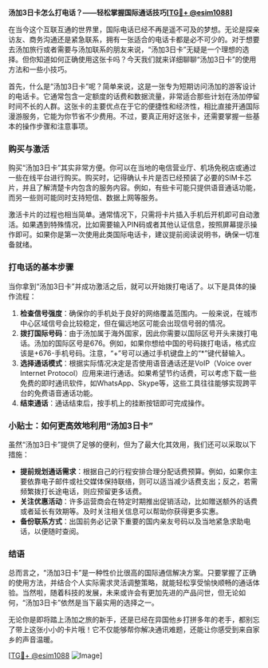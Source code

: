 **汤加3日卡怎么打电话？——轻松掌握国际通话技巧[[TG💪+ @esim1088](https://t.me/s/esim1088)]**

在当今这个互联互通的世界里，国际电话已经不再是遥不可及的梦想。无论是探亲访友、商务沟通还是紧急联系，拥有一张适合的电话卡都是必不可少的。对于想要去汤加旅行或者需要与汤加联系的朋友来说，“汤加3日卡”无疑是一个理想的选择。但你知道如何正确使用这张卡吗？今天我们就来详细聊聊“汤加3日卡”的使用方法和一些小技巧。

首先，什么是“汤加3日卡”呢？简单来说，这是一张专为短期访问汤加的游客设计的电话卡。它通常包含一定额度的话费和数据流量，非常适合那些计划在汤加停留时间不长的人群。这张卡的主要优点在于它的便捷性和经济性，相比直接开通国际漫游服务，它能为你节省不少费用。不过，要真正用好这张卡，还需要掌握一些基本的操作步骤和注意事项。

### 购买与激活

购买“汤加3日卡”其实非常方便。你可以在当地的电信营业厅、机场免税店或通过一些在线平台进行购买。购买时，记得确认卡片是否已经预装了必要的SIM卡芯片，并且了解清楚卡内包含的服务内容。例如，有些卡可能只提供语音通话功能，而另一些则可能同时支持短信、数据上网等服务。

激活卡片的过程也相当简单。通常情况下，只需将卡片插入手机后开机即可自动激活。如果遇到特殊情况，比如需要输入PIN码或者其他认证信息，按照屏幕提示操作即可。如果你是第一次使用此类国际电话卡，建议提前阅读说明书，确保一切准备就绪。

### 打电话的基本步骤

当你拿到“汤加3日卡”并成功激活之后，就可以开始拨打电话了。以下是具体的操作流程：

1. **检查信号强度**：确保你的手机处于良好的网络覆盖范围内。一般来说，在城市中心区域信号会比较稳定，但在偏远地区可能会出现信号弱的情况。
2. **拨打国际号码**：由于汤加属于海外国家，因此你需要以国际区号开头来拨打电话。汤加的国际区号是676。例如，如果你想给中国的号码拨打电话，格式应该是+676-手机号码。注意，“+”号可以通过手机键盘上的“*”键代替输入。
3. **选择通话模式**：根据实际情况决定是否使用语音通话还是VoIP（Voice over Internet Protocol）应用来进行通话。如果希望节约话费，可以考虑下载一些免费的即时通讯软件，如WhatsApp、Skype等，这些工具往往能够实现跨平台的免费语音通话功能。
4. **结束通话**：通话结束后，按手机上的挂断按钮即可完成操作。

### 小贴士：如何更高效地利用“汤加3日卡”

虽然“汤加3日卡”提供了足够的便利，但为了最大化其效用，我们还可以采取以下措施：

- **提前规划通话需求**：根据自己的行程安排合理分配话费预算。例如，如果你主要依靠电子邮件或社交媒体保持联络，则可以适当减少话费支出；反之，若需频繁拨打长途电话，则应预留更多话费。
- **关注优惠活动**：许多运营商会在特定时期推出促销活动，比如赠送额外的话费或者延长有效期等。及时关注相关信息可以帮助你获得更多实惠。
- **备份联系方式**：出国前务必记录下重要的国内亲友号码以及当地紧急求助电话，以便随时查阅。

### 结语

总而言之，“汤加3日卡”是一种性价比很高的国际通信解决方案。只要掌握了正确的使用方法，并结合个人实际需求灵活调整策略，就能轻松享受愉快顺畅的通话体验。当然啦，随着科技的发展，未来或许会有更加先进的产品问世，但无论如何，“汤加3日卡”依然是当下最实用的选择之一。

无论你是即将踏上汤加之旅的新手，还是已经在异国他乡打拼多年的老手，都别忘了带上这张小小的卡片哦！它不仅能够帮你解决通讯难题，还能让你感受到来自家乡的声音温暖。

[[TG💪+ @esim1088](https://t.me/s/esim1088) ![Image](https://i.postimg.cc/4NQfJmqS/Snipaste-2025-05-13-00-14-12.png)]